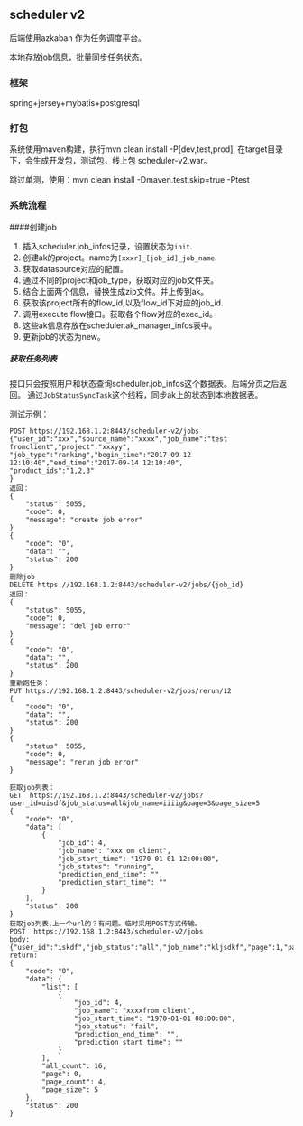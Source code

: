 ## scheduler v2
后端使用azkaban 作为任务调度平台。

本地存放job信息，批量同步任务状态。

### 框架
spring+jersey+mybatis+postgresql

### 打包

系统使用maven构建，执行mvn clean install -P[dev,test,prod], 在target目录下，会生成开发包，测试包，线上包 scheduler-v2.war。

跳过单测，使用：mvn clean install  -Dmaven.test.skip=true -Ptest

### 系统流程
####创建job
1. 插入scheduler.job_infos记录，设置状态为`init`.
2. 创建ak的project。name为`[xxxr]_[job_id]_job_name`.
3. 获取datasource对应的配置。
4. 通过不同的project和job_type，获取对应的job文件夹。
5. 结合上面两个信息，替换生成zip文件。并上传到ak。
6. 获取该project所有的flow_id,以及flow_id下对应的job_id.
7. 调用execute flow接口。获取各个flow对应的exec_id。
8. 这些ak信息存放在scheduler.ak_manager_infos表中。
9. 更新job的状态为new。
##### 获取任务列表
接口只会按照用户和状态查询scheduler.job_infos这个数据表。后端分页之后返回。
通过`JobStatusSyncTask`这个线程，同步ak上的状态到本地数据表。


测试示例：

	POST https://192.168.1.2:8443/scheduler-v2/jobs
	{"user_id":"xxx","source_name":"xxxx","job_name":"test fromclient","project":"xxxyy",
	"job_type":"ranking","begin_time":"2017-09-12 12:10:40","end_time":"2017-09-14 12:10:40",
	"product_ids":"1,2,3"
	}
	返回：
	{
	    "status": 5055,
	    "code": 0,
	    "message": "create job error"
	}
	{
	    "code": "0",
	    "data": "",
	    "status": 200
	}
	删除job
	DELETE https://192.168.1.2:8443/scheduler-v2/jobs/{job_id}
	返回：
	{
	    "status": 5055,
	    "code": 0,
	    "message": "del job error"
	}
	{
	    "code": "0",
	    "data": "",
	    "status": 200
	}
	重新跑任务：
	PUT https://192.168.1.2:8443/scheduler-v2/jobs/rerun/12
	{
	    "code": "0",
	    "data": "",
	    "status": 200
	}
	{
	    "status": 5055,
	    "code": 0,
	    "message": "rerun job error"
	}
	
	获取job列表：
	GET  https://192.168.1.2:8443/scheduler-v2/jobs?user_id=uisdf&job_status=all&job_name=iiiig&page=3&page_size=5
	{
	    "code": "0",
	    "data": [
	        {
	            "job_id": 4,
	            "job_name": "xxx om client",
	            "job_start_time": "1970-01-01 12:00:00",
	            "job_status": "running",
	            "prediction_end_time": "",
	            "prediction_start_time": ""
	        }
	    ],
	    "status": 200
	}
	获取job列表,上一个url的？有问题。临时采用POST方式传输。
	POST  https://192.168.1.2:8443/scheduler-v2/jobs
	body:
	{"user_id":"iskdf","job_status":"all","job_name":"kljsdkf","page":1,"page_size":1}
	return:
	{
        "code": "0",
        "data": {
            "list": [
                {
                    "job_id": 4,
                    "job_name": "xxxxfrom client",
                    "job_start_time": "1970-01-01 08:00:00",
                    "job_status": "fail",
                    "prediction_end_time": "",
                    "prediction_start_time": ""
                }
            ],
            "all_count": 16,
            "page": 0,
            "page_count": 4,
            "page_size": 5
        },
        "status": 200
    }
